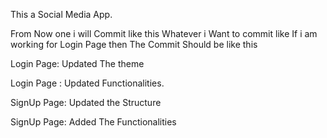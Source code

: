 This a Social Media App.

From Now one i will Commit like this Whatever i Want to commit like
If i am working for Login Page then The Commit Should be like this


Login Page: Updated The theme


Login Page : Updated Functionalities.


SignUp Page: Updated the Structure

SignUp Page: Added The Functionalities
